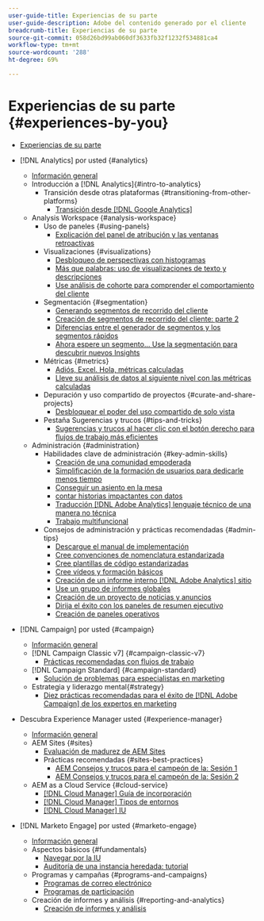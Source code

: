 ```yaml
---
user-guide-title: Experiencias de su parte
user-guide-description: Adobe del contenido generado por el cliente
breadcrumb-title: Experiencias de su parte
source-git-commit: 058d26bd99ab060df3633fb32f1232f534881ca4
workflow-type: tm+mt
source-wordcount: '288'
ht-degree: 69%

---
```



# Experiencias de su parte {#experiences-by-you}

+ [Experiencias de su parte](/help/overview.md)

+ [!DNL Analytics] por usted {#analytics}
   + [Información general](/help/analytics/overview.md)
   + Introducción a [!DNL Analytics]{#intro-to-analytics}
      + Transición desde otras plataformas {#transitioning-from-other-platforms}
         + [Transición desde [!DNL Google Analytics]](/help/analytics/intro-to-analytics/transitioning-from-other-platforms/transition-from-google-analytics.md)
   + Analysis Workspace {#analysis-workspace}
      + Uso de paneles {#using-panels}
         + [Explicación del panel de atribución y las ventanas retroactivas](/help/analytics/analysis-workspace/using-panels/understanding-adobe-analytics-attribution-panel-and-lookback-windows.md)
      + Visualizaciones {#visualizations}
         + [Desbloqueo de perspectivas con histogramas](/help/analytics/analysis-workspace/visualizations/unlocking-insights-with-histograms.md)
         + [Más que palabras: uso de visualizaciones de texto y descripciones](/help/analytics/analysis-workspace/visualizations/more-than-words-using-text-visualizations-and-descriptions.md)
         + [Use análisis de cohorte para comprender el comportamiento del cliente](/help/analytics/analysis-workspace/visualizations/use-cohort-analysis-to-understand-customer-behavior.md)
      + Segmentación {#segmentation}
         + [Generando segmentos de recorrido del cliente](/help/analytics/analysis-workspace/segmentation/building-customer-journey-segments.md)
         + [Creación de segmentos de recorrido del cliente: parte 2](/help/analytics/analysis-workspace/segmentation/building-customer-journey-segments-part-two.md)
         + [Diferencias entre el generador de segmentos y los segmentos rápidos](/help/analytics/analysis-workspace/segmentation/differences-between-the-segment-builder-and-quick-segments.md)
         + [Ahora espere un segmento... Use la segmentación para descubrir nuevos Insights](/help/analytics/analysis-workspace/segmentation/segmentation-to-discover-new-insights.md)
      + Métricas {#metrics}
         + [Adiós, Excel. Hola, métricas calculadas](/help/analytics/analysis-workspace/metrics/goodbye-excel-hello-calculated-metrics.md)
         + [Lleve su análisis de datos al siguiente nivel con las métricas calculadas](../analytics/analysis-workspace/metrics/take-your-data-analysis-to-the-next-level-with-calculated-metrics.md)
      + Depuración y uso compartido de proyectos {#curate-and-share-projects}
         + [Desbloquear el poder del uso compartido de solo vista](/help/analytics/analysis-workspace/curate-and-share-projects/unlocking-the-power-of-view-only-sharing.md)
      + Pestaña Sugerencias y trucos {#tips-and-tricks}
         + [Sugerencias y trucos al hacer clic con el botón derecho para flujos de trabajo más eficientes](/help/analytics/analysis-workspace/tips-and-tricks/right-click-tips-and-tricks-for-more-efficient-workflows.md)
   + Administración {#administration}
      + Habilidades clave de administración {#key-admin-skills}
         + [Creación de una comunidad empoderada](/help/analytics/administration/key-admin-skills/empowered-community.md)
         + [Simplificación de la formación de usuarios para dedicarle menos tiempo](/help/analytics/administration/key-admin-skills/simplify-training-users.md)
         + [Conseguir un asiento en la mesa](/help/analytics/administration/key-admin-skills/gaining-a-seat-at-the-table.md)
         + [contar historias impactantes con datos](/help/analytics/administration/key-admin-skills/telling-impactful-stories-with-data.md)
         + [Traducción [!DNL Adobe Analytics] lenguaje técnico de una manera no técnica](/help/analytics/administration/key-admin-skills/translating-adobe-analytics-technical-language.md)
         + [Trabajo multifuncional](/help/analytics/administration/key-admin-skills/working-cross-functionally.md)
      + Consejos de administración y prácticas recomendadas {#admin-tips}
         + [Descargue el manual de implementación](/help/analytics/administration/admin-tips/download-the-adobe-analytics-implementation-playbook.md)
         + [Cree convenciones de nomenclatura estandarizada](/help/analytics/administration/admin-tips/create-standardized-naming-conventions.md)
         + [Cree plantillas de código estandarizadas](/help/analytics/administration/admin-tips/create-standardized-code-templates.md)
         + [Cree vídeos y formación básicos](/help/analytics/administration/admin-tips/create-basic-videos-and-training.md)
         + [Creación de un informe interno [!DNL Adobe Analytics] sitio](/help/analytics/administration/admin-tips/create-an-internal-adobe-analytics-site.md)
         + [Use un grupo de informes globales](/help/analytics/administration/admin-tips/use-a-global-report-suite.md)
         + [Creación de un proyecto de noticias y anuncios](/help/analytics/administration/admin-tips/create-a-news-and-announcements-project.md)
         + [Dirija el éxito con los paneles de resumen ejecutivo](/help/analytics/administration/admin-tips/driving-success-with-executive-summary-dashboards.md)
         + [Creación de paneles operativos](/help/analytics/administration/admin-tips/create-operational-dashboards.md)
+ [!DNL Campaign] por usted {#campaign}
   + [Información general](/help/campaign/overview.md)
   + [!DNL Campaign Classic v7] {#campaign-classic-v7}
      + [Prácticas recomendadas con flujos de trabajo](/help/campaign/ac-v7/workflow-best-practices-for-marketers.md)
   + [!DNL Campaign Standard] {#campaign-standard}
      + [Solución de problemas para especialistas en marketing](/help/campaign/acs/troubleshooting-for-marketers.md)
   + Estrategia y liderazgo mental{#strategy}
      + [Diez prácticas recomendadas para el éxito de  [!DNL Adobe Campaign]  de los expertos en marketing](/help/campaign/10-best-practices-for-marketers.md)
+ Descubra Experience Manager usted {#experience-manager}
   + [Información general](/help/experience-manager/overview.md)
   + AEM Sites {#sites}
      + [Evaluación de madurez de AEM Sites](/help/experience-manager/sites/expert-resources/maturity-assessment.md)
      + Prácticas recomendadas {#sites-best-practices}
         + [AEM Consejos y trucos para el campeón de la: Sesión 1](/help/experience-manager/sites/expert-resources/champion-tips-1.md)
         + [AEM Consejos y trucos para el campeón de la: Sesión 2](/help/experience-manager/sites/expert-resources/champion-tips-2.md)
   + AEM as a Cloud Service {#cloud-service}
      + [[!DNL Cloud Manager] Guía de incorporación](/help/experience-manager/cloud-service/expert-resources/aem-champions/onboarding-playbook.md)
      + [[!DNL Cloud Manager] Tipos de entornos](/help/experience-manager/cloud-service/expert-resources/aem-champions/environment-types.md)
      + [[!DNL Cloud Manager] IU](/help/experience-manager/cloud-service/expert-resources/aem-champions/cloud-manager-ui.md)
+ [!DNL Marketo Engage] por usted {#marketo-engage}
   + [Información general](/help/marketo/overview.md)
   + Aspectos básicos {#fundamentals}
      + [Navegar por la IU](/help/marketo/fundamentals/ui-navigation.md)
      + [Auditoría de una instancia heredada: tutorial](https://experienceleague.adobe.com/docs/experiences-by-you/auditing-an-inherited-instance/overview.html)
   + Programas y campañas {#programs-and-campaigns}
      + [Programas de correo electrónico](/help/marketo/programs/email-programs.md)
      + [Programas de participación](/help/marketo/programs/engagement-programs.md)
   + Creación de informes y análisis {#reporting-and-analytics}
      + [Creación de informes y análisis](/help/marketo/reporting/reporting-and-analytics.md)

